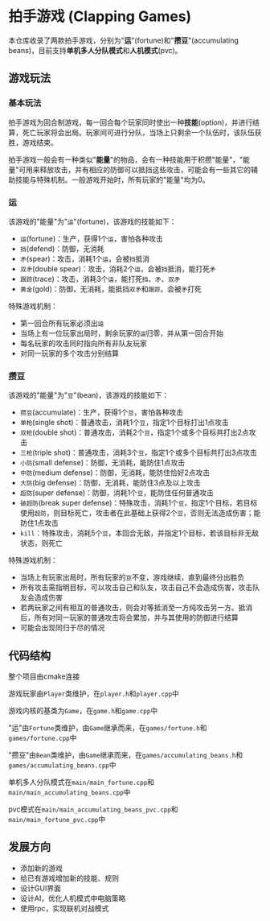 # 拍手游戏 (Clapping Games)

本仓库收录了两款拍手游戏，分别为"__运__"(fortune)和"__攒豆__"(accumulating beans)，目前支持**单机多人分队模式**和**人机模式**(pvc)。

## 游戏玩法

### 基本玩法

拍手游戏为回合制游戏，每一回合每个玩家同时使出一种**技能**(option)，并进行结算，死亡玩家将会出局。玩家间可进行分队，当场上只剩余一个队伍时，该队伍获胜，游戏结束。

拍手游戏一般会有一种类似"__能量__"的物品，会有一种技能用于积攒"能量"，"能量"可用来释放攻击，并有相应的防御可以抵挡这些攻击，可能会有一些其它的辅助技能与特殊机制。一般游戏开始时，所有玩家的"能量"均为0。

### 运

该游戏的"能量"为"`运`"(fortune)，该游戏的技能如下：
- `运`(fortune)：生产，获得1个`运`，害怕各种攻击
- `挡`(defend)：防御，无消耗
- `矛`(spear)：攻击，消耗1个`运`，会被`挡`抵消
- `双矛`(double spear)：攻击，消耗2个`运`，会被`挡`抵消，能打死`矛`
- `跟踪`(trace)：攻击，消耗3个`运`，能打死`挡`、`矛`、`双矛`
- `黄金`(gold)：防御，无消耗，能抵挡`双矛`和`跟踪`，会被`矛`打死

特殊游戏机制：
- 第一回合所有玩家必须出`运`
- 当场上有一位玩家出局时，剩余玩家的`运`归零，并从第一回合开始
- 每名玩家的攻击同时指向所有非队友玩家
- 对同一玩家的多个攻击分别结算

### 攒豆

该游戏的"能量"为"`豆`"(bean)，该游戏的技能如下：
- `攒豆`(accumulate)：生产，获得1个`豆`，害怕各种攻击
- `单枪`(single shot)：普通攻击，消耗1个`豆`，指定1个目标打出1点攻击
- `双枪`(double shot)：普通攻击，消耗2个`豆`，指定1个或多个目标共打出2点攻击
- `三枪`(triple shot)：普通攻击，消耗3个`豆`，指定1个或多个目标共打出3点攻击
- `小防`(small defense)：防御，无消耗，能防住1点攻击
- `中防`(medium defense)：防御，无消耗，能防住恰好2点攻击
- `大防`(big defense)：防御，无消耗，能防住3点及以上攻击
- `超防`(super defense)：防御，消耗1个`豆`，能防住任何普通攻击
- `破超防`(break super defense)：特殊攻击，消耗1个`豆`，指定1个目标，若目标使用`超防`，则目标死亡，攻击者在此基础上获得2个`豆`，否则无法造成伤害；能防住1点攻击
- `kill`：特殊攻击，消耗5个`豆`，本回合无敌，并指定1个目标，若该目标非无敌状态，则死亡

特殊游戏机制：
- 当场上有玩家出局时，所有玩家的`豆`不变，游戏继续，直到最终分出胜负
- 所有攻击需指明目标，可以攻击自己和队友，攻击自己不会造成伤害，攻击队友会造成伤害
- 若两玩家之间有相互的普通攻击，则会对等抵消至一方纯攻击另一方。抵消后，所有对同一玩家的普通攻击将会累加，并与其使用的防御进行结算
- 可能会出现同归于尽的情况

## 代码结构

整个项目由cmake连接

游戏玩家由`Player`类维护，在`player.h`和`player.cpp`中

游戏内核的基类为`Game`，在`game.h`和`game.cpp`中

"运"由`Fortune`类维护，由`Game`继承而来，在`games/fortune.h`和`games/fortune.cpp`中

"攒豆"由`Bean`类维护，由`Game`继承而来，在`games/accumulating_beans.h`和`games/accumulating_beans.cpp`中

单机多人分队模式在`main/main_fortune.cpp`和`main/main_accumulating_beans.cpp`中

pvc模式在`main/main_accumulating_beans_pvc.cpp`和 `main/main_fortune_pvc.cpp`中

## 发展方向

- 添加新的游戏
- 给已有游戏增加新的技能、规则
- 设计GUI界面
- 设计AI，优化人机模式中电脑策略
- 使用rpc，实现联机对战模式
